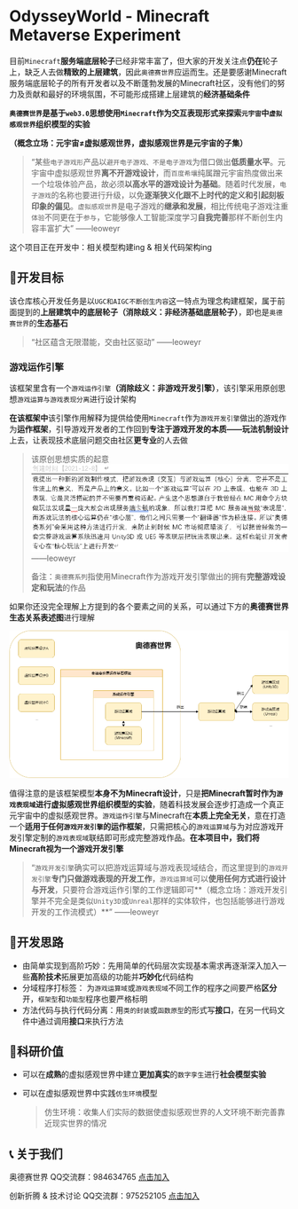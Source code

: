 # OdysseyWorld - Minecraft Metaverse Experiment

目前`Minecraft`**服务端底层轮子**已经非常丰富了，但大家的开发关注点**仍在**轮子上，缺乏人去做**精致的上层建筑**，因此`奥德赛世界`应运而生。还是要感谢Minecraft服务端底层轮子的所有开发者以及不断蓬勃发展的Minecraft社区，没有他们的努力及贡献和最好的环境氛围，不可能形成搭建上层建筑的**经济基础条件**



**`奥德赛世界`是基于`web3.0`思想使用`Minecraft`作为交互表现形式来探索`元宇宙`中`虚拟感观世界`组织模型的实验**

**（概念立场：元宇宙≠虚拟感观世界，虚拟感观世界是元宇宙的子集）**

>“某些`电子游戏形`产品以`避开电子游戏、不是电子游戏`为借口做出**低质量水平**。元宇宙中虚拟感观世界**离不开游戏设计**，而`百度希壤`纯属蹭元宇宙热度做出来一个垃圾体验产品，故必须**以高水平的游戏设计为基础**。随着时代发展，`电子游戏`的名称也要进行升级，以免**逐渐狭义化跟不上时代的定义和引起刻板印象的偏见**。`虚拟感观世界`是电子游戏的**继承和发展**，相比传统电子游戏注重`体验`不同更在于`参与`，它能够像人工智能深度学习**自我完善**那样不断创生内容丰富扩大”      ——leoweyr

这个项目正在开发中：相关模型构建ing  & 相关代码架构ing



## 📕开发目标

该仓库核心开发任务是以`UGC和AIGC不断创生内容`这一特点为理念构建框架，属于前面提到的**上层建筑中的底层轮子（消除歧义：非经济基础底层轮子）**，即也是`奥德赛世界`的**生态基石**

> “社区蕴含无限潜能，交由社区驱动”      ——leoweyr



### 游戏运作引擎

该框架里含有一个`游戏运作引擎`**（消除歧义：非游戏开发引擎）**，该引擎采用原创思想`游戏运算与游戏表现分离`进行设计架构

**在该框架中**该引擎作用解释为提供给使用`Minecraft`作为`游戏开发引擎`做出的游戏作为**运作框架**，引导游戏开发者的工作回到**专注于游戏开发的本质——玩法机制设计**上去，让表现技术底层问题交由社区**更专业**的人去做

> 该原创思想实质的起意
> ![explain](assets/img/explain.png) 
> ——leoweyr
>
> 备注：`奥德赛系列`指使用Minecraft作为游戏开发引擎做出的拥有**完整游戏设定和玩法**的作品



如果你还没完全理解上方提到的各个要素之间的关系，可以通过下方的**奥德赛世界生态关系表述图**进行理解

![relationship](assets/img/relationship.png)

值得注意的是该框架模型**本身不为Minecraft设计**，只是**把Minecraft暂时作为`游戏表现域`进行虚拟感观世界组织模型的实验**，随着科技发展会逐步打造成一个真正元宇宙中的虚拟感观世界。`游戏运作引擎`与Minecraft在**本质上完全无关**，意在打造一个**适用于任何`游戏开发引擎`的运作框架**，只需把核心的`游戏运算域`与为对应游戏开发引擎定制的`游戏表现域`联结即可形成完整游戏作品。**在本项目中，我们将Minecraft视为一个游戏开发引擎**

> “`游戏开发引擎`确实可以把游戏运算域与游戏表现域结合，而这里提到的`游戏开发引擎`**专门只做游戏表现的开发工作**，`游戏运算域`可以**使用任何方式进行设计与开发**，只要符合游戏运作引擎的工作逻辑即可**（概念立场：游戏开发引擎并不完全是类似`Unity3D`或`Unreal`那样的实体软件，也包括能够进行游戏开发的工作流模式）**”      ——leoweyr



## 🔮开发思路

- 由简单实现到高阶巧妙：先用简单的代码层次实现基本需求再逐渐深入加入一些**高阶技术**拓展更加高级的功能并**巧妙化**代码结构
- 分域程序打标签： 为`游戏运算域`或`游戏表现域`不同工作的程序之间要严格**区分**开，`框架型`和`功能型`程序也要严格标明
- 方法代码与执行代码分离：用`类的封装`或`函数原型`的形式写**接口**，在另一代码文件中通过调用**接口**来执行方法



## 💉科研价值

- 可以在**成熟**的虚拟感观世界中建立**更加真实**的`数字孪生`进行**社会模型实验**

- 可以在虚拟感观世界中实践`仿生环境`模型

  > 仿生环境：收集人们实际的数据使虚拟感观世界的人文环境不断完善靠近现实世界的情况



## 📞 关于我们

奥德赛世界 QQ交流群：984634765 [点击加入](https://jq.qq.com/?_wv=1027&k=hLyp068y) 

创新折腾 & 技术讨论 QQ交流群：975252105 [点击加入](https://jq.qq.com/?_wv=1027&k=7n1ZUTWL) 